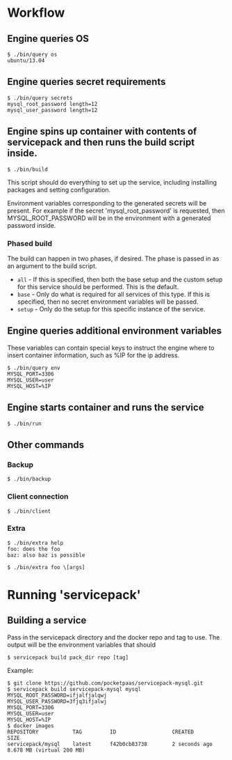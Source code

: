 # Workflow

## Engine queries OS

    $ ./bin/query os
    ubuntu/13.04

## Engine queries secret requirements

    $ ./bin/query secrets
    mysql_root_password length=12
    mysql_user_password length=12

## Engine spins up container with contents of servicepack and then runs the build script inside.

    $ ./bin/build

This script should do everything to set up the service, including installing packages and setting configuration.

Environment variables corresponding to the generated secrets will be present.  For example if the secret 'mysql\_root\_password' is requested, then MYSQL\_ROOT\_PASSWORD will be in the environment with a generated password inside.

### Phased build

The build can happen in two phases, if desired.  The phase is passed in as an argument to the build script.

* `all` - If this is specified, then both the base setup and the custom setup for this service should be performed.  This is the default.
* `base` - Only do what is required for all services of this type.  If this is specified, then no secret environment variables will be passed.
* `setup` - Only do the setup for this specific instance of the service.

## Engine queries additional environment variables

These variables can contain special keys to instruct the engine where to insert container information, such as %IP for the ip address.

    $ ./bin/query env
    MYSQL_PORT=3306
    MYSQL_USER=user
    MYSQL_HOST=%IP

## Engine starts container and runs the service

    $ ./bin/run

## Other commands

### Backup

    $ ./bin/backup

### Client connection

    $ ./bin/client

### Extra

    $ ./bin/extra help
    foo: does the foo
    baz: also baz is possible

    $ ./bin/extra foo \[args]

# Running 'servicepack'

## Building a service

Pass in the servicepack directory and the docker repo and tag to use.  The output will be the environment variables that should 

    $ servicepack build pack_dir repo [tag]

Example:

    $ git clone https://github.com/pocketpaas/servicepack-mysql.git
    $ servicepack build servicepack-mysql mysql
    MYSQL_ROOT_PASSWORD=ifjalfjalqwj
    MYSQL_USER_PASSWORD=3fjq3ifjalwj
    MYSQL_PORT=3306
    MYSQL_USER=user
    MYSQL_HOST=%IP
    $ docker images
    REPOSITORY           TAG         ID                  CREATED             SIZE
    servicepack/mysql    latest      f42b0cb83738        2 seconds ago       8.678 MB (virtual 200 MB)

